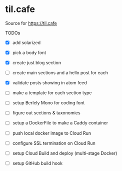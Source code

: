# til.cafe
Source for https://til.cafe



TODOs
- [x] add solarized
- [x] pick a body font
- [x] create just blog section
- [ ] create main sections and a hello post for each
- [x] validate posts showing in atom feed
- [ ] make a template for each section type
- [ ] setup Berlely Mono for coding font
- [ ] figure out sections & taxonomies
- [ ] setup a DockerFile to make a Caddy container
- [ ] push local docker image to Cloud Run
- [ ] configure SSL termination on Cloud Run
- [ ] setup Cloud Build and deploy (multi-stage Docker)
- [ ] setup GitHub build hook


